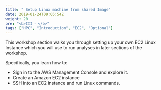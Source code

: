 ```yaml
---
title: " Setup Linux machine from shared Image"
date: 2019-01-24T09:05:54Z
weight: 20
pre: "<b>III ⁃ </b>"
tags: ["HPC", "Introduction", "EC2", "Optional"]
---
```


This workshop section walks you through setting up your own EC2 Linux Instance which you will use to run analyses in later sections of the workshop.

Specifically, you learn how to:

- Sign in to the AWS Management Console and explore it.
- Create an Amazon EC2 instance 
- SSH into an EC2 instance and run Linux commands.

<!-- Total cost to run this lab is expected to be less than **two dollars should you run it on your own or company account** if the guide is followed as discussed, in one sitting, and including the deletion of all resources outlined through the guide. -->
